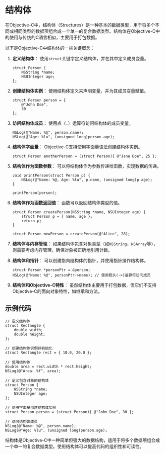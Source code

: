 # 结构体

在Objective-C中，结构体（Structures）是一种基本的数据类型，用于将多个不同或相同类型的数据项组合成一个单一的复合数据类型。结构体在Objective-C中的使用与传统的C语言相似，主要用于打包数据。

以下是Objective-C中结构体的一些关键概念：

1. **定义结构体**：
   使用`struct`关键字定义结构体，并在其中定义成员变量。

   ```objc
   struct Person {
       NSString *name;
       NSUInteger age;
   };
   ```

2. **创建结构体实例**：
   使用结构体定义来声明变量，并为其成员变量赋值。

   ```objc
   struct Person person = {
       @"John Doe",
       30
   };
   ```

3. **访问结构体成员**：
   使用点（`.`）运算符访问结构体的成员变量。

   ```objc
   NSLog(@"Name: %@", person.name);
   NSLog(@"Age: %lu", (unsigned long)person.age);
   ```

4. **结构体字面量**：
   Objective-C支持使用字面量语法创建结构体实例。

   ```objc
   struct Person anotherPerson = (struct Person){ @"Jane Doe", 25 };
   ```

5. **结构体作为函数参数**：
   可以将结构体作为参数传递给函数，实现数据的传递。

   ```objc
   void printPerson(struct Person p) {
       NSLog(@"Name: %@, Age: %lu", p.name, (unsigned long)p.age);
   }

   printPerson(person);
   ```

6. **结构体作为函数返回值**：
   函数可以返回结构体类型的值。

   ```objc
   struct Person createPerson(NSString *name, NSUInteger age) {
       struct Person p = { name, age };
       return p;
   }

   struct Person newPerson = createPerson(@"Alice", 28);
   ```

7. **结构体与内存管理**：
   如果结构体包含对象类型（如`NSString`、`NSArray`等），则需要考虑内存管理，确保对象被正确地引用计数。

8. **结构体和指针**：
   可以创建指向结构体的指针，并使用指针操作结构体。

   ```objc
   struct Person *personPtr = &person;
   NSLog(@"Name: %@", personPtr->name); // 使用箭头(->)运算符访问成员
   ```

9. **结构体和Objective-C特性**：
   虽然结构体主要用于打包数据，但它们不支持Objective-C的面向对象特性，如继承和方法。

## 示例代码

```objc
// 定义结构体
struct Rectangle {
    double width;
    double height;
};

// 创建结构体实例并初始化
struct Rectangle rect = { 10.0, 20.0 };

// 使用结构体
double area = rect.width * rect.height;
NSLog(@"Area: %f", area);

// 定义包含对象的结构体
struct Person {
    NSString *name;
    NSUInteger age;
};

// 使用字面量创建结构体实例
struct Person person = (struct Person){ @"John Doe", 30 };

// 访问结构体成员
NSLog(@"Name: %@", person.name);
NSLog(@"Age: %lu", (unsigned long)person.age);
```

结构体是Objective-C中一种简单但强大的数据结构，适用于将多个数据项组合成一个单一的复合数据类型。使用结构体可以提高代码的组织性和可读性。
